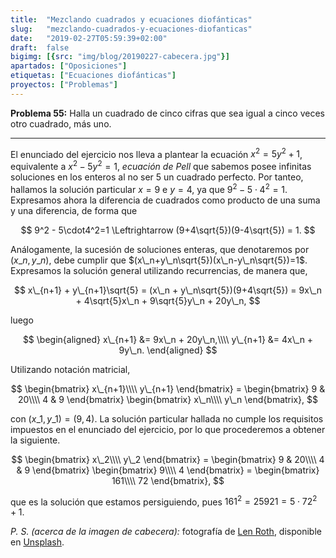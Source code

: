 ```yaml
---
title:  "Mezclando cuadrados y ecuaciones diofánticas"
slug:   "mezclando-cuadrados-y-ecuaciones-diofanticas"
date:   "2019-02-27T05:59:39+02:00"
draft:  false
bigimg: [{src: "img/blog/20190227-cabecera.jpg"}]
apartados: ["Oposiciones"]
etiquetas: ["Ecuaciones diofánticas"]
proyectos: ["Problemas"]
---
```


**Problema 55:** Halla un cuadrado de cinco cifras que sea igual a cinco veces otro cuadrado, más uno.

<!--more-->

***

El enunciado del ejercicio nos lleva a plantear la ecuación $x^2 = 5y^2+1$, equivalente a $x^2-5y^2=1$, *ecuación de Pell* que sabemos posee infinitas soluciones en los enteros al no ser $5$ un cuadrado perfecto. Por tanteo, hallamos la solución particular $x=9$ e $y=4$, ya que $9^2 - 5\cdot4^2=1$. Expresamos ahora la diferencia de cuadrados como producto de una suma y una diferencia, de forma que

$$
9^2 - 5\cdot4^2=1 \Leftrightarrow (9+4\sqrt{5})(9-4\sqrt{5}) = 1.
$$

Análogamente, la sucesión de soluciones enteras, que denotaremos por $(x\_n,y\_n)$, debe cumplir que $(x\_n+y\_n\sqrt{5})(x\_n-y\_n\sqrt{5})=1$. Expresamos la solución general utilizando recurrencias, de manera que,

$$
x\_{n+1} + y\_{n+1}\sqrt{5} = (x\_n + y\_n\sqrt{5})(9+4\sqrt{5}) = 9x\_n + 4\sqrt{5}x\_n + 9\sqrt{5}y\_n + 20y\_n,
$$

luego

$$
\begin{aligned}
x\_{n+1} &= 9x\_n + 20y\_n,\\\\ y\_{n+1} &= 4x\_n + 9y\_n.
\end{aligned}
$$

Utilizando notación matricial,

$$
\begin{bmatrix}
x\_{n+1}\\\\ y\_{n+1}
\end{bmatrix}
= \begin{bmatrix}
9 & 20\\\\ 4 & 9
\end{bmatrix}
\begin{bmatrix}
x\_n\\\\ y\_n
\end{bmatrix},
$$

con $(x\_1,y\_1) = (9,4)$. La solución particular hallada no cumple los requisitos impuestos en el enunciado del ejercicio, por lo que procederemos a obtener la siguiente.

$$
\begin{bmatrix}
x\_2\\\\ y\_2
\end{bmatrix}
= \begin{bmatrix}
9 & 20\\\\ 4 & 9
\end{bmatrix}
\begin{bmatrix}
9\\\\ 4
\end{bmatrix}
= \begin{bmatrix}
161\\\\ 72
\end{bmatrix},
$$

que es la solución que estamos persiguiendo, pues $161^2 = 25921 = 5\cdot72^2+1$.

*P. S. (acerca de la imagen de cabecera):* fotografía de [Len Roth](https://unsplash.com/@lenrroth), disponible en [Unsplash](https://unsplash.com/photos/4XXNWJJ4msg).